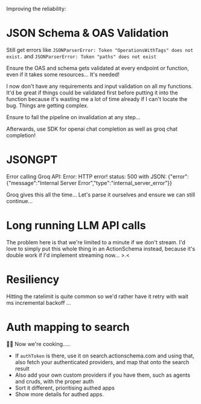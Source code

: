Improving the reliability:

# JSON Schema & OAS Validation

Still get errors like `JSONParserError: Token "OperationsWithTags" does not exist.` and `JSONParserError: Token "paths" does not exist`

Ensure the OAS and schema gets validated at every endpoint or function, even if it takes some resources... It's needed!

I now don't have any requirements and input validation on all my functions. It'd be great if things could be validated first before putting it into the function because it's wasting me a lot of time already if I can't locate the bug. Things are getting complex.

Ensure to fail the pipeline on invalidation at any step...

Afterwards, use SDK for openai chat completion as well as groq chat completion!

# JSONGPT

Error calling Groq API: Error: HTTP error! status: 500 with JSON: {"error":{"message":"Internal Server Error","type":"internal_server_error"}}

Groq gives this all the time... Let's parse it ourselves and ensure we can still continue...

# Long running LLM API calls

The problem here is that we're limited to a minute if we don't stream. I'd love to simply put this whole thing in an ActionSchema instead, because it's double work if I'd implement streaming now... >.<

# Resiliency

Hitting the ratelimit is quite common so we'd rather have it retry with wait ms incremental backoff ...

# Auth mapping to search

👨‍🍳 Now we're cooking.....

- If `authToken` is there, use it on search.actionschema.com and using that, also fetch your authenticated providers, and map that onto the search result
- Also add your own custom providers if you have them, such as agents and cruds, with the proper auth
- Sort it different, prioritising authed apps
- Show more details for authed apps.
